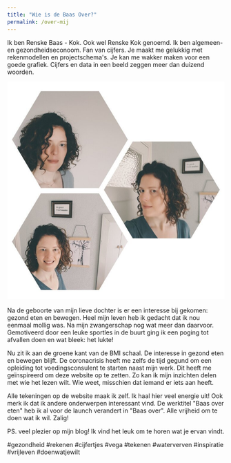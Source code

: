 ```yaml
---
title: "Wie is de Baas Over?"
permalink: /over-mij
---
```

Ik ben Renske Baas - Kok. Ook wel Renske Kok genoemd.
Ik ben algemeen- en gezondheidseconoom. Fan van cijfers. Je maakt me gelukkig met rekenmodellen en projectschema's. Je kan me wakker maken voor een goede grafiek. Cijfers en data in een beeld zeggen meer dan duizend woorden.

![foto Renske Baas](/uploads/mijnfoto.jpg)

Na de geboorte van mijn lieve dochter is er een interesse bij gekomen: gezond eten en bewegen. Heel mijn leven heb ik gedacht dat ik nou eenmaal mollig was. Na mijn zwangerschap nog wat meer dan daarvoor. Gemotiveerd door een leuke sportles in de buurt ging ik een poging tot afvallen doen en wat bleek: het lukte!

Nu zit ik aan de groene kant van de BMI schaal. De interesse in gezond eten en bewegen blijft. De coronacrisis heeft me zelfs de tijd gegund om een opleiding tot voedingsconsulent te starten naast mijn werk. Dit heeft me geïnspireerd om deze website op te zetten. Zo kan ik mijn inzichten delen met wie het lezen wilt. Wie weet, misschien dat iemand er iets aan heeft.

Alle tekeningen op de website maak ik zelf. Ik haal hier veel energie uit! Ook merk ik dat ik andere onderwerpen interessant vind. De werktitel "Baas over eten" heb ik al voor de launch verandert in "Baas over". Alle vrijheid om te doen wat ik wil. Zalig! 

PS. veel plezier op mijn blog! Ik vind het leuk om te horen wat je ervan vindt.

#gezondheid #rekenen #cijfertjes #vega #tekenen #waterverven #inspiratie #vrijleven #doenwatjewilt 
